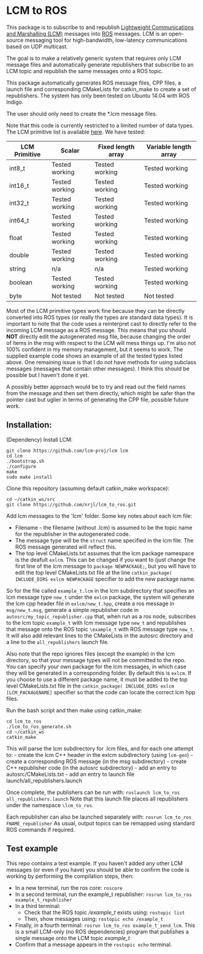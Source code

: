 # LCM to ROS

This package is to subscribe to and republish [Lightweight Communications and Marshalling (LCM)](https://lcm-proj.github.io/) messages into [ROS](http://wiki.ros.org/) messages. LCM is an open-source messaging tool for high-bandwidth, low-latency communications based on UDP multicast.

The goal is to make a relatively generic system that requires only LCM message files and automatically generate republishers that subscribe to an LCM topic and republish the same messages onto a ROS topic.

This package automatically generates ROS message files, CPP files, a launch file and corresponding CMakeLists for catkin_make to create a set of republishers. The system has only been tested on Ubuntu 14.04 with ROS Indigo.

The user should only need to create the *.lcm message files.

Note that this code is currently restricted to a limited number of data types. The LCM primitive list is available [here](https://lcm-proj.github.io/type_specification.html#type_specification_primitives). We have tested:

| LCM Primitive | Scalar | Fixed length array | Variable length array |
| --- | --- | --- | --- |
| int8_t | Tested working | Tested working | Tested working |
| int16_t | Tested working | Tested working | Tested working |
| int32_t | Tested working | Tested working | Tested working |
| int64_t | Tested working | Tested working | Tested working |
| float | Tested working | Tested working | Tested working |
| double | Tested working | Tested working | Tested working |
| string | n/a | n/a | Tested working |
| boolean | Tested working | Tested working | Tested working |
| byte | Not tested | Not tested | Not tested |

Most of the LCM primitive types work fine because they can be directly converted into ROS types (or really the types are standard data types). It is important to note that the code uses a reinterpret cast to directly refer to the incoming LCM message as a ROS message. This means that you should **NOT** directly edit the autogenerated msg file, because changing the order of items in the msg with respect to the LCM will mess things up. I'm also not 100% confident in my memory management, but it seems to work. The supplied example code shows an example of all the tested types listed above. One remaining issue is that I do not have methods for using subclass messages (messages that contain other messages). I think this should be possible but I haven't done it yet.

A possibly better approach would be to try and read out the field names from the message and then set them directly, which might be safer than the pointer cast but uglier in terms of generating the CPP file, possible future work.


## Installation:

(Dependency) Install LCM:
```
git clone https://github.com/lcm-proj/lcm lcm
cd lcm
./bootstrap.sh
./configure
make
sudo make install
```

Clone this repository (assuming default catkin_make workspace):
```
cd ~/catkin_ws/src
git clone https://github.com/nrjl/lcm_to_ros.git
```

Add lcm messages to the 'lcm' folder. Some key notes about each lcm file:
*   Filename - the filename (without .lcm) is assumed to be the topic name for the republisher in the autogenerated code.
*   The message type will be the `struct` name specified in the lcm file. The ROS message generated will reflect this.
*   The top level CMakeLists.txt assumes that the lcm package namespace is the deafult `exlcm`. This can be changed if you want to (just change the first line of the lcm message to `package NEWPACKAGE;`, but you will have to edit the top level CMakeLists.txt file at the line `catkin_package( INCLUDE_DIRS exlcm NEWPACKAGE` specifier to add the new package name.

So for the file called `example_t.lcm` in the lcm subdirectory that specifies an lcm message type `new_t` under the `exlcm` package, the system will generate the lcm cpp header file in `exlcm/new_t.hpp`, create a ros message in `msg/new_t.msg`, generate a simple republisher code in `autosrc/my_topic_republisher.cpp` that, when run as a ros node, subscribes to the lcm topic `example_t` with lcm message type `new_t` and republishes that message onto the ROS topic `\example_t` with ROS message type `new_t`. It will also add relevant lines to the CMakeLists in the autosrc directory and a line to the `all_republishers` launch file.

Also note that the repo ignores files (except the example) in the lcm directory, so that your message types will not be committed to the repo. You can specify your own package for the lcm messages, in which case they will be generated in a corresponding folder. By default this is `exlcm`. If you choose to use a different package name, it must be added to the top level CMakeLists.txt file in the `catkin_package( INCLUDE_DIRS exlcm [LCM_PACKAGENAME]` specifier so that the code can locate the correct lcm hpp files.

Run the bash script and then make using catkin_make:
```
cd lcm_to_ros
./lcm_to_ros_generate.sh
cd ~/catkin_ws
catkin_make
```

This will parse the lcm subdirectory for .lcm files, and for each one attempt to:
    - create the lcm C++ header in the exlcm subdirectory (using `lcm-gen`)
    - create a corresponding ROS message (in the msg subdirectory)
    - create C++ republisher code (in the autosrc subdirectory)
    - add an entry to autosrc/CMakeLists.txt
    - add an entry to launch file launch/all_republishers.launch


Once complete, the publishers can be run with:
`roslaunch lcm_to_ros all_republishers.launch`
Note that this launch file places all republishers under the namespace `\lcm_to_ros`.

Each republisher can also be launched separately with:
`rosrun lcm_to_ros FNAME_republisher`
As usual, output topics can be remapped using standard ROS commands if required.

## Test example
This repo contains a test example. If you haven't added any other LCM messages (or even if you have) you should be able to confirm the code is working by performing the compilation steps, then:
* In a new terminal, run the ros core: `roscore`
* In a second terminal, run the example_t republisher: `rosrun lcm_to_ros example_t_republisher`
* In a third terminal: 
    * Check that the ROS topic */example_t* exists using: `rostopic list`
    * Then, show messages using: `rostopic echo /example_t`
* Finally, in a fourth terminal: `rosrun lcm_to_ros example_t_send_lcm`. This is a small LCM-only (no ROS dependencies) program that publishes a single message onto the LCM topic *example_t*
* Confirm that a message appears in the `rostopic echo` terminal.
